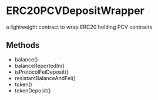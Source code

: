 # ERC20PCVDepositWrapper


a lightweight contract to wrap ERC20 holding PCV contracts

## Methods


 - balance()
 - balanceReportedIn()
 - isProtocolFeiDeposit()
 - resistantBalanceAndFei()
 - token()
 - tokenDeposit()
